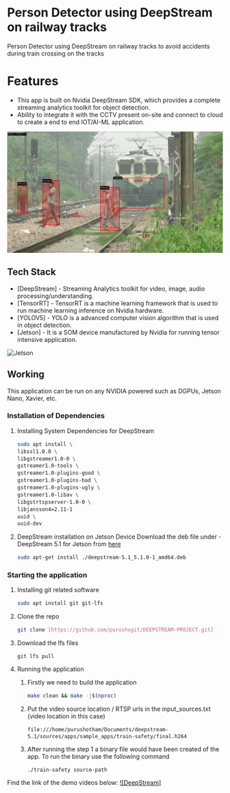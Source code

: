 # Person Detector using DeepStream on railway tracks 

Person Detector using DeepStream on railway tracks  to avoid accidents during train crossing on the tracks 

# Features

- This app is built on Nvidia DeepStream SDK, which provides a complete streaming analytics toolkit for object detection.
- Ability to integrate it with the CCTV present on-site and connect to cloud to create a end to end IOT/AI-ML application.



![sample-photo](trainsafety.png)
## Tech Stack

- [DeepStream] - Streaming Analytics toolkit for video, image, audio processing/understanding.
- [TensorRT] - TensorRT is a machine learning framework that is used to run machine learning inference on Nvidia hardware.
- [YOLOV5] - YOLO is a advanced computer vision algorithm that is used in object detection.
- [Jetson] - It is a SOM device manufactured by Nvidia for running tensor intensive application.

![Jetson](https://i.imgur.com/eCMj2EV.jpg)

## Working
This application can be run on any NVIDIA powered such as DGPUs, Jetson Nano, Xavier, etc.

### Installation of Dependencies
1. Installing System Dependencies for DeepStream
    ```sh
    sudo apt install \
    libssl1.0.0 \
    libgstreamer1.0-0 \
    gstreamer1.0-tools \
    gstreamer1.0-plugins-good \
    gstreamer1.0-plugins-bad \
    gstreamer1.0-plugins-ugly \
    gstreamer1.0-libav \
    libgstrtspserver-1.0-0 \
    libjansson4=2.11-1
    uuid \
    uuid-dev
    ```
2. DeepStream installation on Jetson Device
Download the deb file under - DeepStream 5.1 for Jetson from [here](https://developer.nvidia.com/deepstream-getting-started)

    ```sh
    sudo apt-get install ./deepstream-5.1_5.1.0-1_amd64.deb
    ```

### Starting the application
1. Installing git related software
    ```sh
    sudo apt install git git-lfs
    ```
2. Clone the repo
    ```sh
    git clone [https://github.com/purushogit/DEEPSTREAM-PROJECT.git]
      ```
3. Download the lfs files
    ```
    git lfs pull
    ```
4. Running the application

    1. Firstly we need to build the application
        ```sh
        make clean && make -j$(nproc)
        ```
    2. Put the video source location / RTSP urls in the input_sources.txt (video location in this case)
        ```
        file:///home/purushotham/Documents/deepstream-5.1/sources/apps/sample_apps/train-safety/final.h264
        ```
    3. After running the step 1 a binary file would have been created of the app. To run the binary use the following command
        ```
        ./train-safety source-path
        ```
Find the link of the demo videos below:
[![DeepStream]](https://youtu.be/YgoWKVqKqF4)
